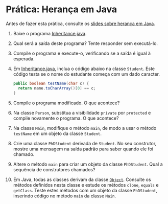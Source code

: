 # Prática: Herança em Java

Antes de fazer esta prática, consulte os [slides sobre herança em Java](https://docs.google.com/presentation/d/1RqHDauB2jNiwos4CaNZfav5YgywwOxUyCtDrM60j36I/edit?usp=sharing).

1. Baixe o programa [Inheritance.java](Inheritance.java).

2. Qual será a saída deste programa? Tente responder sem executá-lo. 

3. Compile o programa e execute-o, verificando se a saída é igual à esperada.

4. Em [Inheritance.java](Inheritance.java), inclua o código abaixo na classe `Student`. Este código testa se o nome do estudante começa com um dado caracter.
   ```java
   public boolean testName(char c) {
     return name.toCharArray()[0] == c;
   }
   ```

5. Compile o programa modificado. O que acontece?

6. Na classe `Person`, substitua a visibilidade `private` por `protected` e compile novamente o programa. O que acontece?

7. Na classe `Main`, modifique o método `main`, de modo a usar o método `testName` em um objeto da classe `Student`.

8. Crie uma classe `PhDStudent` derivada de `Student`. No seu construtor, mostre uma mensagem na saída padrão para saber quando ele foi chamado.

9. Altere o método `main` para criar um objeto da classe `PhDStudent`. Qual a sequência de construtores chamados?

10. Em Java, todas as classes derivam da classe [`Object`](https://docs.oracle.com/en/java/javase/14/docs/api/java.base/java/lang/Object.html). Consulte os métodos definidos nesta classe e estude os métodos `clone`, `equals` e `getClass`. Teste estes métodos com um objeto da classe `PhDStudent`, inserindo código no método `main` da classe `Main`.
